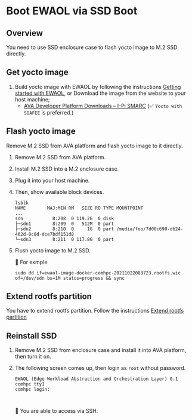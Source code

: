 # Boot EWAOL via SSD Boot

## Overview

You need to use SSD enclosure case to flash yocto image to M.2 SSD directly.

## Get yocto image

1. Build yocto image with EWAOL by following the instructions [Getting started with EWAOL](getting-started.md), or Download the image from the website to your host machine;
   - [AVA Developer Platform Downloads – I-Pi SMARC](https://www.ipi.wiki/pages/download-ava-developer-platform) (:white_check_mark: `Yocto with SOAFEE` is preferred.)

## Flash yocto image

Remove M.2 SSD from AVA platform and flash yocto image to it directly.

1. Remove M.2 SSD from AVA platform.

1. Install M.2 SSD into a M.2 enclosure case.

1. Plug it into your host machine.

1. Then, show available block devices.

   ```console
   lsblk
   NAME        MAJ:MIN RM   SIZE RO TYPE MOUNTPOINT
   ...
   sdn           8:208  0 119.2G  0 disk
   ├─sdn1        8:209  0   512M  0 part
   ├─sdn2        8:210  0     1G  0 part /media/foo/7d00c690-db24-462d-8c8d-dce7bdf151d8
   └─sdn3        8:211  0 117.8G  0 part
   ```

1. Flush yocto image to M.2 SSD.

   :speech_balloon: For exmple

   ```console
   sudo dd if=ewaol-image-docker-comhpc-20211022083723.rootfs.wic of=/dev/sdn bs=1M status=progress && sync
   ```

## Extend rootfs partition

You have to extend rootfs partition. Follow the instructions [Extend rootfs partition](extend-rootfs.md)

## Reinstall SSD

1. Remove M.2 SSD from enclosure case and install it into AVA platform, then turn it on.

1. The following screen comes up, then login as `root` without password.

   ```console
   EWAOL (Edge Workload Abstraction and Orchestration Layer) 0.1 comhpc tty1
   comhpc login:



   ```

   :speech_balloon: You are able to access via SSH.
